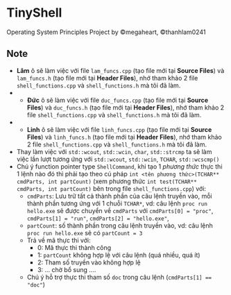 # TinyShell
Operating System Principles Project by ©megaheart, ©thanhlam0241

## Note
- **Lâm** ô sẽ làm việc với file `lam_funcs.cpp` (tạo file mới tại **Source Files**) và  `lam_funcs.h` (tạo file mới tại **Header Files**), nhớ tham khảo 2 file `shell_functions.cpp` và `shell_functions.h` mà tôi đã làm.
- - **Đức** ô sẽ làm việc với file `duc_funcs.cpp` (tạo file mới tại **Source Files**) và  `duc_funcs.h` (tạo file mới tại **Header Files**), nhớ tham khảo 2 file `shell_functions.cpp` và `shell_functions.h` mà tôi đã làm.
- - **Linh** ô sẽ làm việc với file `linh_funcs.cpp` (tạo file mới tại **Source Files**) và  `linh_funcs.h` (tạo file mới tại **Header Files**), nhớ tham khảo 2 file `shell_functions.cpp` và `shell_functions.h` mà tôi đã làm.
- Thay làm việc với `std::wcout`, `std::wcin`, `char`, `std::strcmp` ta sẽ làm việc lần lượt tương ứng với `std::wcout`, `std::wcin`, `TCHAR`, `std::wcscmp()`
- Chú ý function pointer type `ShellCommand`, khi tạo 1 *phương thức* thực thi 1 lệnh nào đó thì phải tạo theo cú pháp `int <tên phương thức>(TCHAR** cmdParts, int partCount)` (xem phương thức `int test(TCHAR** cmdParts, int partCount)` bên trong file `shell_functions.cpp`) với:
  - `cmdParts`: Lưu trữ tất cả thành phần của câu lệnh truyền vào, mỗi thành phần tương ứng với 1 chuỗi `TCHAR*`, vd: câu lệnh `proc run hello.exe` sẽ được chuyển về  `cmdParts` với `cmdParts[0] = "proc"`, `cmdParts[1] = "run"`, `cmdParts[2] = "hello.exe"`, 
  - `partCount`: số thành phần trong câu lệnh truyền vào, vd: câu lệnh `proc run hello.exe` sẽ có `partCount = 3`
  - Trả về mã thực thi với:
    -   0: Mã thực thi thành công
    -   1: `partCount` không hợp lệ với câu lệnh (quá nhiều, quá ít)
    -   2: Tham số truyền vào không hợp lệ
    -   3: ... chờ bổ sung ....
  - Chú ý hỗ trợ thực thi tham số `doc` trong câu lệnh (`cmdParts[1] == "doc"`)
